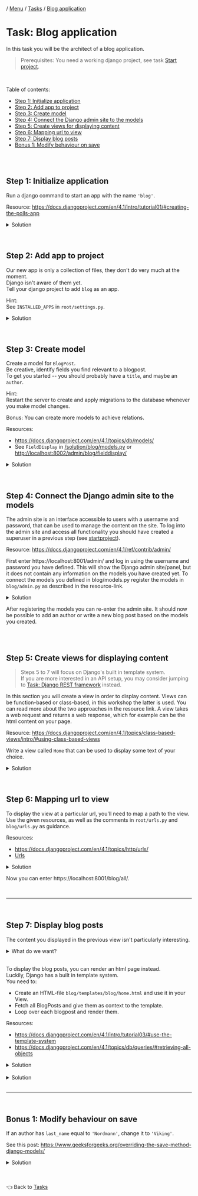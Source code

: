 / [Menu](/documentation/README.md) / [Tasks](/documentation/tasks/README.md) / [Blog application](blog.md)

# Task: Blog application

In this task you will be the architect of a blog application.

> Prerequisites:
> You need a working django project, see task [Start project](startproject.md).

<br>

Table of contents:

- [Step 1: Initialize application](#step-1-initialize-application)
- [Step 2: Add app to project](#step-2-add-app-to-project)
- [Step 3: Create model](#step-3-create-model)
- [Step 4: Connect the Django admin site to the models](#step-4-connect-the-django-admin-site-to-the-models)
- [Step 5: Create views for displaying content](#step-5-create-views-for-displaying-content)
- [Step 6: Mapping url to view](#step-6-mapping-url-to-view)
- [Step 7: Display blog posts](#step-7-display-blog-posts)
- [Bonus 1: Modify behaviour on save](#bonus-1-modify-behaviour-on-save)

<br>
<br>

## Step 1: Initialize application

Run a django command to start an app with the name `'blog'`.

Resource: https://docs.djangoproject.com/en/4.1/intro/tutorial01/#creating-the-polls-app

<details>
<summary>Solution</summary>

To create app (from root of project on host machine):

```
docker compose exec clean pipenv run python manage.py startapp blog
```

</details>

<br>
<br>

## Step 2: Add app to project

Our new app is only a collection of files, they don't do very much at the moment.  
Django isn't aware of them yet.  
Tell your django project to add `blog` as an app.

Hint:
<br>
See `INSTALLED_APPS` in `root/settings.py`.

<details>
<summary>Solution</summary>

https://docs.djangoproject.com/en/4.1/intro/tutorial02/#activating-models

```py
INSTALLED_APPS = [
    ...
    'blog', # <-- Add this.
]
```

</details>

<br>
<br>

## Step 3: Create model

Create a model for `BlogPost`.  
Be creative, identify fields you find relevant to a blogpost.  
To get you started -- you should probably have a `title`, and maybe an `author`.

Hint:  
Restart the server to create and apply migrations to the database whenever you make model changes.

Bonus:
You can create more models to achieve relations.

Resources:

- https://docs.djangoproject.com/en/4.1/topics/db/models/
- See `FieldDisplay` in [/solution/blog/models.py](/solution/blog/models.py) or [http://localhost:8002/admin/blog/fielddisplay/](http://localhost:8002/admin/blog/fielddisplay/)

<details>
<summary>Solution</summary>

> `blank`: Specifies if field can be blank when creating an instance.  
> `null`: Specifies a database constraint field can be blank when creating an instance.

```py
# blog/models.py

from django.db import models

class Author(models.Model):
    first_name = models.CharField(max_length=42, blank=True, null=True)
    last_name = models.CharField(max_length=42, blank=True, null=True)
    born = models.DateTimeField(blank=True, null=True)

    def __str__(self) -> str:
        """
        Returns the string representation of an instance.
        We want to see the full name (strip whitespace if partially missing name)
        """
        return f'{self.last_name} {self.last_name}'.strip()


class BlogPost(models.Model):
    title = models.CharField(max_length=100, blank=False, null=True)
    text = models.TextField(blank=False, null=True)
    author = models.ForeignKey(Author, on_delete=models.PROTECT, blank=True, null=True)
    published = models.DateTimeField()
    hidden = models.BooleanField(default=False)

    last_updated = models.DateTimeField(auto_now=True)
    created = models.DateTimeField(auto_now_add=True)

    def __str__(self) -> str:
        """
        Returns the string representation of an instance.
        We want to see the title.
        """
        return f'{self.title}'
```

</details>

<br>
<br>
    
## Step 4: Connect the Django admin site to the models
The admin site is an interface accessible to users with a username and password, that can be used to manage the content on the site. To log into the admin site and access all functionality you should have created a superuser in a previous step (see [startproject](/documentation/tasks/startproject.md#step-5-create-a-superuser)).

Resource: https://docs.djangoproject.com/en/4.1/ref/contrib/admin/

First enter https://localhost:8001/admin/ and log in using the username and password you have defined. This will show the Django admin site/panel, but it does not contain any information on the models you have created yet. To connect the models you defined in blog/models.py register the models in `blog/admin.py` as described in the resource-link.

<details>
<summary>Solution</summary>

```py
# blog/admin.py

from django.contrib import admin
from blog.models import Author, BlogPost

# Register your models here.
admin.site.register(Author)
admin.site.register(BlogPost)
```

</details>
    
After registering the models you can re-enter the admin site. It should now be possible to add an author or write a new blog post based on the models you created.

<br>
<br>

## Step 5: Create views for displaying content

> Steps 5 to 7 will focus on Django's built in template system.  
> If you are more interested in an API setup, you may consider jumping to [Task: Django REST framework](rest.md) instead.

In this section you will create a view in order to display content. Views can be function-based or class-based, in this workshop the latter is used. You can read more about the two approaches in the resource link. A view takes a web request and returns a web response, which for example can be the html content on your page.

Resource: https://docs.djangoproject.com/en/4.1/topics/class-based-views/intro/#using-class-based-views

Write a view called `Home` that can be used to display some text of your choice.

<details>

<summary>Solution</summary>

```py
# blog/views.py

from django.http import HttpResponse, HttpRequest
from django.views import View

class Home(View):

    def get(self, request: HttpRequest) -> HttpResponse:
        return HttpResponse('Welcome to my blog!')

```

</details>

<br>
<br>

## Step 6: Mapping url to view

To display the view at a particular url, you'll need to map a path to the view.  
Use the given resources, as well as the comments in `root/urls.py` and `blog/urls.py` as guidance.

Resources:

- https://docs.djangoproject.com/en/4.1/topics/http/urls/
- [Urls](/documentation/urls.md)

<details>
<summary>Solution</summary>

```py
# blog/urls.py
from django.urls import path

from blog.views import Home

urlpatterns = [
    path('all/', Home.as_view(), name='home'),
]
```

```py
# root/urls.py
from django.contrib import admin
from django.urls import path, include

urlpatterns = [
    path('admin/', admin.site.urls),
    path('blog/', include('blog.urls')),
]

```

</details>

Now you can enter https://localhost:8001/blog/all/.

<br>
<hr>
<br>

## Step 7: Display blog posts

The content you displayed in the previous view isn't particularly interesting.

<details>
<summary>What do we want?</summary>

![We want to see all the blogposts!](/documentation/images/blogposts.jpg)

</details>

<br>

To display the blog posts, you can render an html page instead.  
Luckily, Django has a built in template system.  
You need to:

- Create an HTML-file `blog/templates/blog/home.html` and use it in your View.
- Fetch all BlogPosts and give them as context to the template.
- Loop over each blogpost and render them.

Resources:

- https://docs.djangoproject.com/en/4.1/intro/tutorial03/#use-the-template-system
- https://docs.djangoproject.com/en/4.1/topics/db/queries/#retrieving-all-objects

<details>
<summary>Solution</summary>

```py
# blog/views.py

from django.http import HttpResponse, HttpRequest
from django.views import View
from django.shortcuts import render

from blog.models import BlogPost

class Home(View):
    template_name: str = 'blog/home.html'

    def get(self, request: HttpRequest) -> HttpResponse:
        # Fetch all BlogPosts.
        blog_posts = BlogPost.objects.all()
        # Give the results as context to template with name 'blog_posts'.
        return render(request, self.template_name, {'blog_posts': blog_posts})
```

</details>

<br>

<details>
<summary>Solution</summary>

```html
<!-- > blog/templates/blog/home.html -->

<div>
  <h1>Django Blog</h1>
  <p>Welcome to my super cool blog written in Django!</p>
</div>

<div>
  {% for blog_post in blog_posts %}
  <div>
    <h2>{{ blog_post.title }}</h2>
    <p>{{ blog_post.text }}</p>
  </div>
  {% endfor %}
</div>
```

</details>

<br>
<hr>
<br>

## Bonus 1: Modify behaviour on save

If an author has `last_name` equal to `'Nordmann'`, change it to `'Viking'`.

See this post:
https://www.geeksforgeeks.org/overriding-the-save-method-django-models/

<details>
<summary>Solution</summary>

```py
# blog/models.py

from django.db import models

class Author(models.Model):
    ...

    def save(self, *args, **kwargs) -> None:

        # Modify name.
        if self.last_name == 'Nordmann':
            self.last_name = 'Viking'

        # Proceed with saving.
        super().save(*args, **kwargs)
```

</details>

<br>
<br>

👈 Back to [Tasks](/documentation/tasks/README.md)
